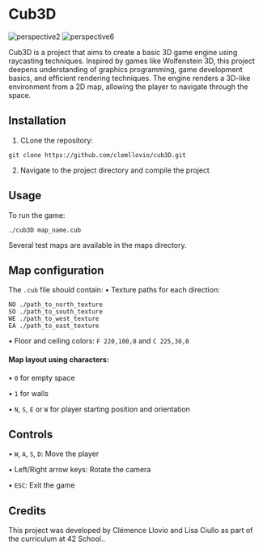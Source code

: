 # Cub3D
![perspective2](https://github.com/user-attachments/assets/91c5094b-7fea-45cf-9436-cc6b2ff57b45) 
![perspective6](https://github.com/user-attachments/assets/94fdecee-2f2f-43e2-96b5-2023f4428531)

Cub3D is a project that aims to create a basic 3D game engine using raycasting techniques. Inspired by games like Wolfenstein 3D, this project deepens understanding of graphics programming, game development basics, and efficient rendering techniques. The engine renders a 3D-like environment from a 2D map, allowing the player to navigate through the space.

## Installation
1. CLone the repository:
```
git clone https://github.com/clemllovio/cub3D.git
```
2. Navigate to the project directory and compile the project
 ## Usage 
 To run the game:
 ```
./cub3D map_name.cub
```
Several test maps are available in the maps directory.

## Map configuration
The `.cub` file should contain:
• Texture paths for each direction:
```
NO ./path_to_north_texture
SO ./path_to_south_texture
WE ./path_to_west_texture
EA ./path_to_east_texture
```

• Floor and ceiling colors: `F 220,100,0` and `C 225,30,0`

#### Map layout using characters:
  
  • `0` for empty space
  
  • `1` for walls
  
  • `N`, `S`, `E` or `W` for player starting position and orientation

## Controls
• `W`, `A`, `S`, `D`: Move the player

• Left/Right arrow keys: Rotate the camera

• `ESC`: Exit the game

## Credits
This project was developed by Clémence Llovio and Lisa Ciullo as part of the curriculum at 42 School..
